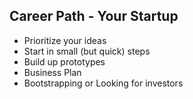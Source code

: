 Career Path - Your Startup
---------

* Prioritize your ideas
* Start in small (but quick) steps
* Build up prototypes
* Business Plan
* Bootstrapping or Looking for investors
